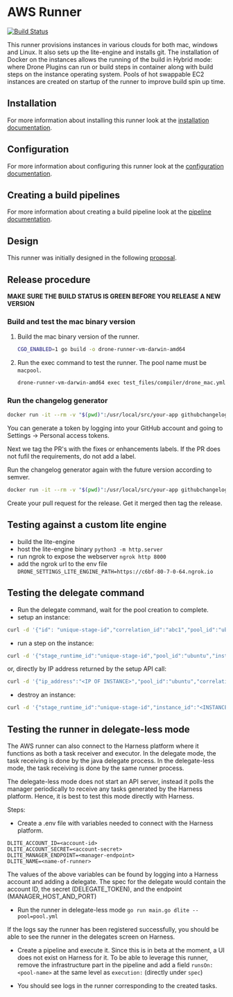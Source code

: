 # AWS Runner

[![Build Status](https://harness.drone.io/api/badges/drone-runners/drone-runner-vm/status.svg)](https://harness.drone.io/drone-runners/drone-runner-vm)

This runner provisions instances in various clouds for both mac, windows and Linux. It also sets up the lite-engine and installs git. The installation of Docker on the instances allows the running of the build in Hybrid mode: where Drone Plugins can run or build steps in container along with build steps on the instance operating system. Pools of hot swappable EC2 instances are created on startup of the runner to improve build spin up time.

## Installation

For more information about installing this runner look at the [installation documentation](https://docs.drone.io/runner/vm/overview/).

## Configuration

For more information about configuring this runner look at the [configuration documentation](https://docs.drone.io/runner/vm/configuration/).

## Creating a build pipelines

For more information about creating a build pipeline look at the [pipeline documentation](https://docs.drone.io/pipeline/aws/overview/).

## Design

This runner was initially designed in the following [proposal](https://github.com/drone/proposal/blob/master/design/01-aws-runner.md).

## Release procedure

**MAKE SURE THE BUILD STATUS IS GREEN BEFORE YOU RELEASE A NEW VERSION**

### Build and test the mac binary version

1. Build the mac binary version of the runner.

    ```bash
    CGO_ENABLED=1 go build -o drone-runner-vm-darwin-amd64
    ```

2. Run the exec command to test the runner. The pool name must be `macpool`.

    ```bash
    drone-runner-vm-darwin-amd64 exec test_files/compiler/drone_mac.yml --pool pool.yml --debug --trace --repo-http='https://github.com/tphoney/bash_plugin' --repo-branch='main' --commit-target='main' --commit-after='7e5f437589cdf071769158ce219b2f443ca13074'
    ```

### Run the changelog generator

```BASH
docker run -it --rm -v "$(pwd)":/usr/local/src/your-app githubchangeloggenerator/github-changelog-generator -u drone-runners -p drone-runner-vm -t <secret github token>
```

You can generate a token by logging into your GitHub account and going to Settings -> Personal access tokens.

Next we tag the PR's with the fixes or enhancements labels. If the PR does not fufil the requirements, do not add a label.

Run the changelog generator again with the future version according to semver.

```BASH
docker run -it --rm -v "$(pwd)":/usr/local/src/your-app githubchangeloggenerator/github-changelog-generator -u drone-runners -p drone-runner-vm -t <secret token> --future-release v1.0.0
```

Create your pull request for the release. Get it merged then tag the release.

## Testing against a custom lite engine

+ build the lite-engine
+ host the lite-engine binary `python3 -m http.server`
+ run ngrok to expose the webserver `ngrok http 8000`
+ add the ngrok url to the env file `DRONE_SETTINGS_LITE_ENGINE_PATH=https://c6bf-80-7-0-64.ngrok.io`

## Testing the delegate command

+ Run the delegate command, wait for the pool creation to complete.
+ setup an instance:

```BASH
curl -d '{"id": "unique-stage-id","correlation_id":"abc1","pool_id":"ubuntu", "setup_request": {"network": {"id":"drone"}, "platform": { "os":"ubuntu" }}}' -H "Content-Type: application/json" -X POST  http://127.0.0.1:3000/setup
```

+ run a step on the instance:

```BASH
curl -d '{"stage_runtime_id":"unique-stage-id","pool_id":"ubuntu","instance_id":"<INSTANCE ID>","correlation_id":"xyz2", "start_step_request":{"id":"step4", "image": "alpine:3.11", "working_dir":"/tmp", "run":{"commands":["sleep 30"], "entrypoint":["sh", "-c"]}}}' -H "Content-Type: application/json" -X POST  http://127.0.0.1:3000/step
```

or, directly by IP address returned by the setup API call:

```BASH
curl -d '{"ip_address":"<IP OF INSTANCE>","pool_id":"ubuntu","correlation_id":"xyz2", "start_step_request":{"id":"step4", "image": "alpine:3.11", "working_dir":"/tmp", "run":{"commands":["sleep 30"], "entrypoint":["sh", "-c"]}}}' -H "Content-Type: application/json" -X POST  http://127.0.0.1:3000/step
```

+ destroy an instance:

```BASH
curl -d '{"stage_runtime_id":"unique-stage-id","instance_id":"<INSTANCE ID>","pool_id":"ubuntu","correlation_id":"uvw3"}' -H "Content-Type: application/json" -X POST  http://127.0.0.1:3000/destroy
```

## Testing the runner in delegate-less mode

The AWS runner can also connect to the Harness platform where it functions as both a task receiver and executor. In the delegate mode, the task receiving is done by the java delegate process. In the delegate-less mode, the task receiving is done by the same runner process.

The delegate-less mode does not start an API server, instead it polls the manager periodically to receive any tasks generated by the Harness platform. Hence, it is best to test this mode directly with Harness.

Steps:
+ Create a .env file with variables needed to connect with the Harness platform.

```
DLITE_ACCOUNT_ID=<account-id>
DLITE_ACCOUNT_SECRET=<account-secret>
DLITE_MANAGER_ENDPOINT=<manager-endpoint>
DLITE_NAME=<name-of-runner>
```

The values of the above variables can be found by logging into a Harness account and adding a delegate. The spec for the delegate would contain the account ID, the secret (DELEGATE_TOKEN), and the endpoint (MANAGER_HOST_AND_PORT)

+ Run the runner in delegate-less mode `go run main.go dlite --pool=pool.yml`

If the logs say the runner has been registered successfully, you should be able to see the runner in the delegates screen on Harness.

+ Create a pipeline and execute it. Since this is in beta at the moment, a UI does not exist on Harness for it. To be able to leverage this runner, remove the infrastructure part in the pipeline and add a field `runsOn: <pool-name>` at the same level as `execution:` (directly under `spec`)

+ You should see logs in the runner corresponding to the created tasks.
